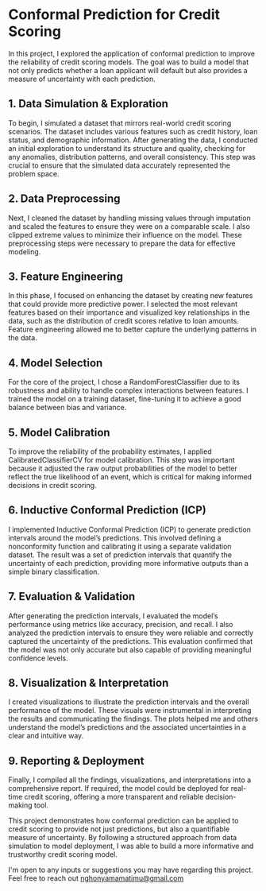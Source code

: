 # Conformal Prediction for Credit Scoring


In this project, I explored the application of conformal prediction to improve the reliability of credit scoring models. The goal was to build a model that not only predicts whether a loan applicant will default but also provides a measure of uncertainty with each prediction.

## 1. Data Simulation & Exploration
To begin, I simulated a dataset that mirrors real-world credit scoring scenarios. The dataset includes various features such as credit history, loan status, and demographic information. After generating the data, I conducted an initial exploration to understand its structure and quality, checking for any anomalies, distribution patterns, and overall consistency. This step was crucial to ensure that the simulated data accurately represented the problem space.

## 2. Data Preprocessing
Next, I cleaned the dataset by handling missing values through imputation and scaled the features to ensure they were on a comparable scale. I also clipped extreme values to minimize their influence on the model. These preprocessing steps were necessary to prepare the data for effective modeling.

## 3. Feature Engineering
In this phase, I focused on enhancing the dataset by creating new features that could provide more predictive power. I selected the most relevant features based on their importance and visualized key relationships in the data, such as the distribution of credit scores relative to loan amounts. Feature engineering allowed me to better capture the underlying patterns in the data.

## 4. Model Selection
For the core of the project, I chose a RandomForestClassifier due to its robustness and ability to handle complex interactions between features. I trained the model on a training dataset, fine-tuning it to achieve a good balance between bias and variance.

## 5. Model Calibration
To improve the reliability of the probability estimates, I applied CalibratedClassifierCV for model calibration. This step was important because it adjusted the raw output probabilities of the model to better reflect the true likelihood of an event, which is critical for making informed decisions in credit scoring.

## 6. Inductive Conformal Prediction (ICP)
I implemented Inductive Conformal Prediction (ICP) to generate prediction intervals around the model’s predictions. This involved defining a nonconformity function and calibrating it using a separate validation dataset. The result was a set of prediction intervals that quantify the uncertainty of each prediction, providing more informative outputs than a simple binary classification.

## 7. Evaluation & Validation
After generating the prediction intervals, I evaluated the model’s performance using metrics like accuracy, precision, and recall. I also analyzed the prediction intervals to ensure they were reliable and correctly captured the uncertainty of the predictions. This evaluation confirmed that the model was not only accurate but also capable of providing meaningful confidence levels.

## 8. Visualization & Interpretation
I created visualizations to illustrate the prediction intervals and the overall performance of the model. These visuals were instrumental in interpreting the results and communicating the findings. The plots helped me and others understand the model’s predictions and the associated uncertainties in a clear and intuitive way.

## 9. Reporting & Deployment
Finally, I compiled all the findings, visualizations, and interpretations into a comprehensive report. If required, the model could be deployed for real-time credit scoring, offering a more transparent and reliable decision-making tool.

This project demonstrates how conformal prediction can be applied to credit scoring to provide not just predictions, but also a quantifiable measure of uncertainty. By following a structured approach from data simulation to model deployment, I was able to build a more informative and trustworthy credit scoring model.

I'm open to any inputs or suggestions you may have regarding this project. Feel free to reach out nghonyamamatimu@gmail.com


